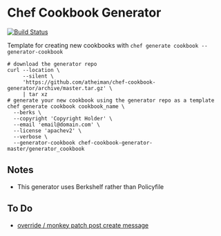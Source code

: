 # Chef Cookbook Generator

[![Build Status](https://travis-ci.org/atheiman/chef-cookbook-generator.svg?branch=master)](https://travis-ci.org/atheiman/chef-cookbook-generator)

Template for creating new cookbooks with `chef generate cookbook --generator-cookbook`

```shell
# download the generator repo
curl --location \
     --silent \
     'https://github.com/atheiman/chef-cookbook-generator/archive/master.tar.gz' \
     | tar xz
# generate your new cookbook using the generator repo as a template
chef generate cookbook cookbook_name \
  --berks \
  --copyright 'Copyright Holder' \
  --email 'email@domain.com' \
  --license 'apachev2' \
  --verbose \
  --generator-cookbook chef-cookbook-generator-master/generator_cookbook
```

## Notes

- This generator uses Berkshelf rather than Policyfile

## To Do

- [override / monkey patch post create message](https://github.com/chef/chef-dk/blob/master/lib/chef-dk/command/generator_commands/cookbook.rb#L100)
